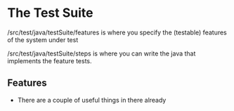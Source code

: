 # The Test Suite

/src/test/java/testSuite/features  is where you specify the (testable) features of the system under test

/src/test/java/testSuite/steps  is where you can write the java that implements the feature tests.

## Features
* There are a couple of useful things in there already